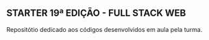 ## STARTER 19ª EDIÇÃO - FULL STACK WEB 

Repositótio dedicado aos códigos desenvolvidos em aula pela turma.
